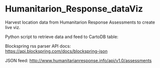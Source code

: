# Humanitarion_Response_dataViz
Harvest location data from Humanitarion Response Assessments to create live viz.


Python script to retrieve data and feed to CartoDB table:

Blockspring rss parser API docs: https://api.blockspring.com/docs/blockspring-json

JSON feed: http://www.humanitarianresponse.info/api/v1.0/assessments
